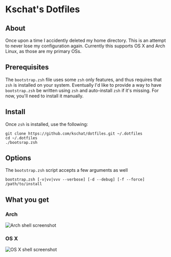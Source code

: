# Kschat's Dotfiles


## About

Once upon a time I accidently deleted my home directory. This is an attempt
to never lose my configuration again. Currently this supports OS X and Arch
Linux, as those are my primary OSs.

## Prerequisites

The `bootstrap.zsh` file uses some `zsh` only features, and thus requires that
`zsh` is installed on your system. Eventually I'd like to provide a way to have
`bootstrap.zsh` be written using `zsh` and auto-install `zsh` if it's missing.
For now, you'll need to install it manually.

## Install

Once `zsh` is installed, use the following:

``` shell
git clone https://github.com/kschat/dotfiles.git ~/.dotfiles
cd ~/.dotfiles
./bootsrap.zsh
```

## Options

The `bootstrap.zsh` script accepts a few arguments as well

``` shell
bootstrap.zsh [-v|vv|vvv --verbose] [-d --debug] [-f --force] /path/to/install
```

## What you get

### Arch

![Arch shell screenshot](http://i.imgur.com/WVqXgKC.png)

### OS X

![OS X shell screenshot](http://i.imgur.com/stOirdR.png)
